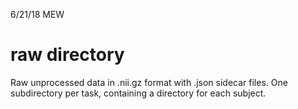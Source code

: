 6/21/18 MEW

raw directory
===========================================

Raw unprocessed data in .nii.gz format with .json sidecar files. 
One subdirectory per task, containing a directory for each subject.
